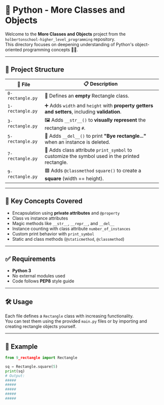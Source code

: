 # 📘 Python - More Classes and Objects

Welcome to the **More Classes and Objects** project from the `holbertonschool-higher_level_programming` repository.  
This directory focuses on deepening understanding of Python's object-oriented programming concepts 🧠🐍.

---

## 📂 Project Structure

| 📄 File              | 📋 Description |
|----------------------|----------------|
| `0-rectangle.py`     | 🧱 Defines an **empty** Rectangle class. |
| `1-rectangle.py`     | ➕ Adds `width` and `height` with **property getters and setters**, including **validation**. |
| `3-rectangle.py`     | 🖼️ Adds `__str__()` to **visually represent** the rectangle using `#`. |
| `5-rectangle.py`     | 🧹 Adds `__del__()` to print **"Bye rectangle..."** when an instance is deleted. |
| `7-rectangle.py`     | 🧩 Adds class attribute `print_symbol` to customize the symbol used in the printed rectangle. |
| `9-rectangle.py`     | 🟪 Adds `@classmethod` `square()` to create a **square** (width == height). |

---

## 🧠 Key Concepts Covered

- Encapsulation using **private attributes** and `@property`
- Class vs instance attributes
- Magic methods like `__str__`, `__repr__`, and `__del__`
- Instance counting with class attribute `number_of_instances`
- Custom print behavior with `print_symbol`
- Static and class methods (`@staticmethod`, `@classmethod`)

---

## ✅ Requirements

- **Python 3**
- No external modules used
- Code follows **PEP8** style guide

---

## 🛠 Usage

Each file defines a `Rectangle` class with increasing functionality.  
You can test them using the provided `main.py` files or by importing and creating rectangle objects yourself.

---

## 🚀 Example

```python
from 9_rectangle import Rectangle

sq = Rectangle.square(5)
print(sq)
# Output:
#####
#####
#####
#####
#####


